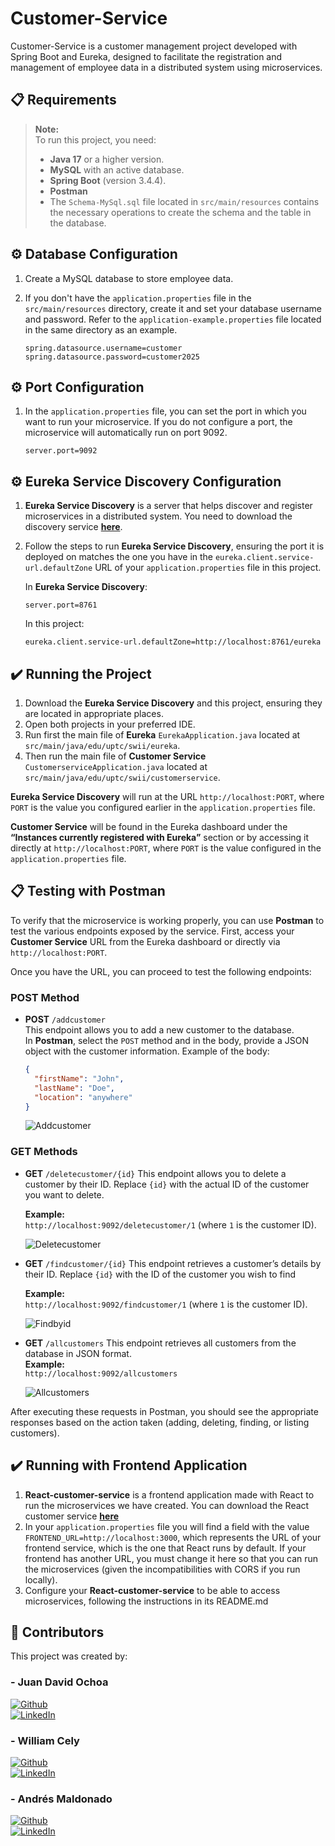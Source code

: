 # Customer-Service

Customer-Service is a customer management project developed with Spring Boot and Eureka, designed to facilitate the registration and management of employee data in a distributed system using microservices.

## :clipboard: Requirements

> **Note:**  
> To run this project, you need:
>
>- **Java 17** or a higher version.
>- **MySQL** with an active database.
>- **Spring Boot** (version 3.4.4).
>- **Postman**
>- The `Schema-MySql.sql` file located in `src/main/resources` contains the necessary operations to create the schema and the table in the database.

## :gear: Database Configuration

1. Create a MySQL database to store employee data.
2. If you don't have the `application.properties` file in the `src/main/resources` directory, create it and set your database username and password. Refer to the `application-example.properties` file located in the same directory as an example.

    ```properties
    spring.datasource.username=customer
    spring.datasource.password=customer2025
    ```

## :gear: Port Configuration

1. In the `application.properties` file, you can set the port in which you want to run your microservice. If you do not configure a port, the microservice will automatically run on port 9092.

    ```properties
    server.port=9092
    ```

## :gear: Eureka Service Discovery Configuration

1. **Eureka Service Discovery** is a server that helps discover and register microservices in a distributed system. You need to download the discovery service **[here](https://github.com/AndresMaldonado200338/Eureka-Service-Discovery)**.
2. Follow the steps to run **Eureka Service Discovery**, ensuring the port it is deployed on matches the one you have in the `eureka.client.service-url.defaultZone` URL of your `application.properties` file in this project.

    In **Eureka Service Discovery**:
    ```properties
    server.port=8761
    ```

    In this project:
    ```properties
    eureka.client.service-url.defaultZone=http://localhost:8761/eureka
    ```

## :heavy_check_mark: Running the Project

1. Download the **Eureka Service Discovery** and this project, ensuring they are located in appropriate places.
2. Open both projects in your preferred IDE.
3. Run first the main file of **Eureka** `EurekaApplication.java` located at `src/main/java/edu/uptc/swii/eureka`.
4. Then run the main file of **Customer Service** `CustomerserviceApplication.java` located at `src/main/java/edu/uptc/swii/customerservice`.

**Eureka Service Discovery** will run at the URL `http://localhost:PORT`, where `PORT` is the value you configured earlier in the `application.properties` file.

**Customer Service** will be found in the Eureka dashboard under the **“Instances currently registered with Eureka”** section or by accessing it directly at `http://localhost:PORT`, where `PORT` is the value configured in the `application.properties` file.

## :clipboard: Testing with Postman

To verify that the microservice is working properly, you can use **Postman** to test the various endpoints exposed by the service. First, access your **Customer Service** URL from the Eureka dashboard or directly via `http://localhost:PORT`.

Once you have the URL, you can proceed to test the following endpoints:

### POST Method

- **POST** `/addcustomer`  
  This endpoint allows you to add a new customer to the database.  
  In **Postman**, select the `POST` method and in the body, provide a JSON object with the customer information. Example of the body:

  ```json
  {
    "firstName": "John",
    "lastName": "Doe",
    "location": "anywhere"
  }
  ```
  
  ![Addcustomer](docs\addcustomer.png)

### GET Methods
- **GET** `/deletecustomer/{id}`
  This endpoint allows you to delete a customer by their ID. Replace `{id}` with the actual ID of the customer you want to delete.

    **Example:**  
  `http://localhost:9092/deletecustomer/1` (where `1` is the customer ID).

  ![Deletecustomer](docs\deletecustomer.png)

- **GET** `/findcustomer/{id}`
  This endpoint retrieves a customer’s details by their ID. Replace `{id}` with the ID of the customer you wish to find

    **Example:**  
  `http://localhost:9092/findcustomer/1` (where `1` is the customer ID).

  ![Findbyid](docs\findbyid.png)

- **GET** `/allcustomers`
  This endpoint retrieves all customers from the database in JSON format.  
    **Example:**  
  `http://localhost:9092/allcustomers`

  ![Allcustomers](docs\allcustomers.png)

After executing these requests in Postman, you should see the appropriate responses based on the action taken (adding, deleting, finding, or listing customers).

## :heavy_check_mark: Running with Frontend Application

1. **React-customer-service** is a frontend application made with React to run the microservices we have created. You can download the React customer service **[here](https://github.com/AndresMaldonado200338/react-customerservice-app)**
2. In your `application.properties` file you will find a field with the value `FRONTEND_URL=http://localhost:3000`, which represents the URL of your frontend service, which is the one that React runs by default. If your frontend has another URL, you must change it here so that you can run the microservices (given the incompatibilities with CORS if you run locally).
3. Configure your **React-customer-service** to be able to access microservices, following the instructions in its README.md

## :handshake: Contributors

This project was created by:

### - Juan David Ochoa
[![Github](https://img.shields.io/badge/github-%2324292e.svg?&style=for-the-badge&logo=github&logoColor=white)](https://github.com/JuanDavid0)  
[![LinkedIn](https://img.shields.io/badge/linkedin-0A66C2?style=for-the-badge&logo=linkedin&logoColor=white)](https://www.linkedin.com/in/juan-david-ochoa-pinilla/)

### - William Cely
[![Github](https://img.shields.io/badge/github-%2324292e.svg?&style=for-the-badge&logo=github&logoColor=white)](https://github.com/WilliamC111)  
[![LinkedIn](https://img.shields.io/badge/linkedin-0A66C2?style=for-the-badge&logo=linkedin&logoColor=white)](https://www.linkedin.com/in/williamcelyl%C3%B3pez/)

### - Andrés Maldonado
[![Github](https://img.shields.io/badge/github-%2324292e.svg?&style=for-the-badge&logo=github&logoColor=white)](https://github.com/AndresMaldonado200338)  
[![LinkedIn](https://img.shields.io/badge/linkedin-0A66C2?style=for-the-badge&logo=linkedin&logoColor=white)](https://www.linkedin.com/in/amaldonados/)
